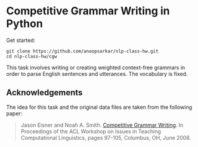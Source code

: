 Competitive Grammar Writing in Python
=====================================

Get started:

    git clone https://github.com/anoopsarkar/nlp-class-hw.git
    cd nlp-class-hw/cgw

This task involves writing or creating weighted context-free grammars
in order to parse English sentences and utterances. The vocabulary
is fixed. 

## Acknowledgements

The idea for this task and the original data files are taken from the following paper: 

> Jason Eisner and Noah A. Smith. [Competitive Grammar Writing](http://aclweb.org/anthology/W/W08/W08-0212.pdf). In Proceedings of the ACL Workshop on Issues in Teaching Computational Linguistics, pages 97-105, Columbus, OH, June 2008.

